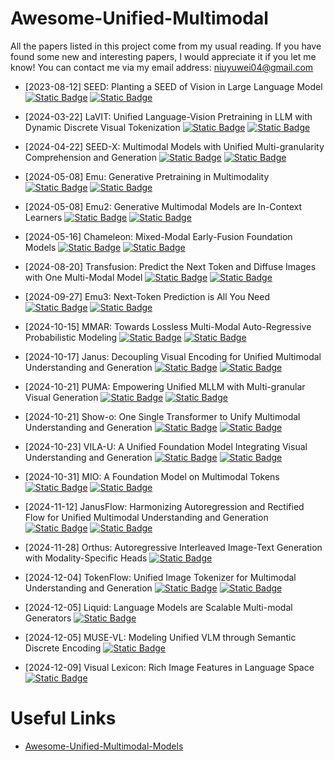 # Awesome-Unified-Multimodal

All the papers listed in this project come from my usual reading.
If you have found some new and interesting papers, I would appreciate it if you let me know! You can contact me via my email address: niuyuwei04@gmail.com

+ [2023-08-12] SEED: Planting a SEED of Vision in Large Language Model
  [![Static Badge](https://img.shields.io/badge/2307.08041-red?logo=arxiv)](https://arxiv.org/abs/2307.08041) [![Static Badge](https://img.shields.io/badge/SEED-black?logo=github)](https://github.com/AILab-CVC/SEED)

+ [2024-03-22] LaVIT: Unified Language-Vision Pretraining in LLM with Dynamic Discrete Visual Tokenization
  [![Static Badge](https://img.shields.io/badge/2309.04669-red?logo=arxiv)](https://arxiv.org/abs/2309.04669) [![Static Badge](https://img.shields.io/badge/LaVIT-black?logo=github)](https://github.com/jy0205/LaVIT)

+ [2024-04-22] SEED-X: Multimodal Models with Unified Multi-granularity Comprehension and Generation
  [![Static Badge](https://img.shields.io/badge/2404.14396-red?logo=arxiv)](https://arxiv.org/abs/2404.14396) [![Static Badge](https://img.shields.io/badge/SEED-X-black?logo=github)](https://github.com/AILab-CVC/SEED-X)

+ [2024-05-08] Emu: Generative Pretraining in Multimodality
  [![Static Badge](https://img.shields.io/badge/2307.05222-red?logo=arxiv)](https://arxiv.org/abs/2307.05222) [![Static Badge](https://img.shields.io/badge/Emu-black?logo=github)](https://github.com/baaivision/Emu)

+ [2024-05-08] Emu2: Generative Multimodal Models are In-Context Learners
  [![Static Badge](https://img.shields.io/badge/2312.13286-red?logo=arxiv)](https://arxiv.org/abs/2312.13286) [![Static Badge](https://img.shields.io/badge/Emu2-black?logo=github)](https://github.com/baaivision/Emu2)

+ [2024-05-16] Chameleon: Mixed-Modal Early-Fusion Foundation Models
  [![Static Badge](https://img.shields.io/badge/2405.09818-red?logo=arxiv)](https://arxiv.org/abs/2405.09818) [![Static Badge](https://img.shields.io/badge/Chameleon-black?logo=github)](https://github.com/facebookresearch/chameleon)

+ [2024-08-20] Transfusion: Predict the Next Token and Diffuse Images with One Multi-Modal Model
  [![Static Badge](https://img.shields.io/badge/2408.11039-red?logo=arxiv)](https://arxiv.org/abs/2408.11039) [![Static Badge](https://img.shields.io/badge/Transfusion-lucidrains-black?logo=github)](https://github.com/lucidrains/transfusion-pytorch)

+ [2024-09-27] Emu3: Next-Token Prediction is All You Need
  [![Static Badge](https://img.shields.io/badge/2409.18869-red?logo=arxiv)](https://arxiv.org/abs/2409.18869) [![Static Badge](https://img.shields.io/badge/Emu3-black?logo=github)](https://github.com/baaivision/Emu3)

+ [2024-10-15] MMAR: Towards Lossless Multi-Modal Auto-Regressive Probabilistic Modeling
  [![Static Badge](https://img.shields.io/badge/2410.10798-red?logo=arxiv)](https://arxiv.org/abs/2410.10798) [![Static Badge](https://img.shields.io/badge/MMAR-black?logo=github)](https://github.com/ydcUstc/MMAR)

+ [2024-10-17] Janus: Decoupling Visual Encoding for Unified Multimodal Understanding and Generation
  [![Static Badge](https://img.shields.io/badge/2410.13848-red?logo=arxiv)](https://arxiv.org/abs/2410.13848) [![Static Badge](https://img.shields.io/badge/Janus-black?logo=github)](https://github.com/deepseek-ai/Janus)

+ [2024-10-21] PUMA: Empowering Unified MLLM with Multi-granular Visual Generation
  [![Static Badge](https://img.shields.io/badge/2410.13861-red?logo=arxiv)](https://arxiv.org/abs/2410.13861) [![Static Badge](https://img.shields.io/badge/PUMA-black?logo=github)](https://github.com/rongyaofang/PUMA)

+ [2024-10-21] Show-o: One Single Transformer to Unify Multimodal Understanding and Generation
  [![Static Badge](https://img.shields.io/badge/2408.12528-red?logo=arxiv)](https://arxiv.org/abs/2408.12528) [![Static Badge](https://img.shields.io/badge/Show-o-black?logo=github)](https://github.com/showlab/Show-o)

+ [2024-10-23] VILA-U: A Unified Foundation Model Integrating Visual Understanding and Generation
  [![Static Badge](https://img.shields.io/badge/2409.04429-red?logo=arxiv)](https://arxiv.org/abs/2409.04429) [![Static Badge](https://img.shields.io/badge/VILA-U-black?logo=github)](https://github.com/mit-han-lab/vila-u)

+ [2024-10-31] MIO: A Foundation Model on Multimodal Tokens
  [![Static Badge](https://img.shields.io/badge/2409.17692-red?logo=arxiv)](https://arxiv.org/abs/2409.17692) [![Static Badge](https://img.shields.io/badge/MIO-black?logo=github)](https://github.com/MIO-Team/MIO)

+ [2024-11-12] JanusFlow: Harmonizing Autoregression and Rectified Flow for Unified Multimodal Understanding and Generation
  [![Static Badge](https://img.shields.io/badge/2411.07975-red?logo=arxiv)](https://arxiv.org/abs/2411.07975) [![Static Badge](https://img.shields.io/badge/JanusFlow-black?logo=github)](https://github.com/deepseek-ai/Janus)

+ [2024-11-28] Orthus: Autoregressive Interleaved Image-Text Generation with Modality-Specific Heads
    [![Static Badge](https://img.shields.io/badge/2412.00127-red?logo=arxiv)](https://arxiv.org/abs/2412.00127)


+ [2024-12-04] TokenFlow: Unified Image Tokenizer for Multimodal Understanding and Generation
  [![Static Badge](https://img.shields.io/badge/2412.03069-red?logo=arxiv)](https://arxiv.org/abs/2412.03069) [![Static Badge](https://img.shields.io/badge/TokenFlow-black?logo=github)](https://github.com/ByteFlow-AI/TokenFlow)

+ [2024-12-05] Liquid: Language Models are Scalable Multi-modal Generators
  [![Static Badge](https://img.shields.io/badge/2412.04332-red?logo=arxiv)](https://arxiv.org/abs/2412.04332)

+ [2024-12-05] MUSE-VL: Modeling Unified VLM through Semantic Discrete Encoding
  [![Static Badge](https://img.shields.io/badge/2411.17762-red?logo=arxiv)](https://arxiv.org/abs/2411.17762)

* [2024-12-09] Visual Lexicon: Rich Image Features in Language Space
  [![Static Badge](https://img.shields.io/badge/2412.06774-red?logo=arxiv)](https://arxiv.org/abs/2412.06774)


# Useful Links

+ [Awesome-Unified-Multimodal-Models](https://github.com/showlab/Awesome-Unified-Multimodal-Models)

